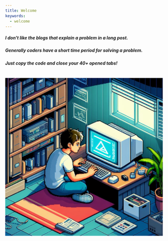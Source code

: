 ```yaml
---
title: Welcome
keywords:
  - welcome
---
```


##### I don't like the blogs that explain a problem in a long post.  
##### Generally coders have a short time period for solving a problem.

##### Just copy the code and close your 40+ opened tabs!

# ![coder](../../assets/image/coder.jpeg)
